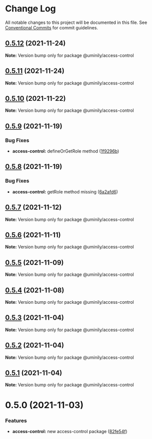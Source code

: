 # Change Log

All notable changes to this project will be documented in this file.
See [Conventional Commits](https://conventionalcommits.org) for commit guidelines.

## [0.5.12](https://github.com/Uminily/kodexo/compare/@uminily/access-control@0.5.11...@uminily/access-control@0.5.12) (2021-11-24)

**Note:** Version bump only for package @uminily/access-control





## [0.5.11](https://github.com/Uminily/kodexo/compare/@uminily/access-control@0.5.10...@uminily/access-control@0.5.11) (2021-11-24)

**Note:** Version bump only for package @uminily/access-control





## [0.5.10](https://github.com/Uminily/kodexo/compare/@uminily/access-control@0.5.9...@uminily/access-control@0.5.10) (2021-11-22)

**Note:** Version bump only for package @uminily/access-control





## [0.5.9](https://github.com/Uminily/kodexo/compare/@uminily/access-control@0.5.8...@uminily/access-control@0.5.9) (2021-11-19)


### Bug Fixes

* **access-control:** defineOrGetRole method ([1f9296b](https://github.com/Uminily/kodexo/commit/1f9296bbee99e9183b2ee43786dfda06c8b25925))





## [0.5.8](https://github.com/Uminily/kodexo/compare/@uminily/access-control@0.5.7...@uminily/access-control@0.5.8) (2021-11-19)


### Bug Fixes

* **access-control:** getRole method missing ([6a2afd6](https://github.com/Uminily/kodexo/commit/6a2afd61b34e8f74fba7e306923ce92469807b08))





## [0.5.7](https://github.com/Uminily/kodexo/compare/@uminily/access-control@0.5.6...@uminily/access-control@0.5.7) (2021-11-12)

**Note:** Version bump only for package @uminily/access-control





## [0.5.6](https://github.com/Uminily/kodexo/compare/@uminily/access-control@0.5.5...@uminily/access-control@0.5.6) (2021-11-11)

**Note:** Version bump only for package @uminily/access-control





## [0.5.5](https://github.com/Uminily/kodexo/compare/@uminily/access-control@0.5.4...@uminily/access-control@0.5.5) (2021-11-09)

**Note:** Version bump only for package @uminily/access-control





## [0.5.4](https://github.com/Uminily/kodexo/compare/@uminily/access-control@0.5.3...@uminily/access-control@0.5.4) (2021-11-08)

**Note:** Version bump only for package @uminily/access-control





## [0.5.3](https://github.com/Uminily/kodexo/compare/@uminily/access-control@0.5.2...@uminily/access-control@0.5.3) (2021-11-04)

**Note:** Version bump only for package @uminily/access-control





## [0.5.2](https://github.com/Uminily/kodexo/compare/@uminily/access-control@0.5.1...@uminily/access-control@0.5.2) (2021-11-04)

**Note:** Version bump only for package @uminily/access-control





## [0.5.1](https://github.com/Uminily/kodexo/compare/@uminily/access-control@0.5.0...@uminily/access-control@0.5.1) (2021-11-04)

**Note:** Version bump only for package @uminily/access-control





# 0.5.0 (2021-11-03)


### Features

* **access-control:** new access-control package ([82fe54f](https://github.com/Uminily/kodexo/commit/82fe54f9e61c80dba9d90d0a351376d95f7f0dcf))
